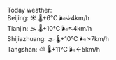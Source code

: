 Today weather:  
Beijing: ☀️ 🌡️+6°C 🌬️↓4km/h  
Tianjin: 🌫  🌡️+10°C 🌬️↖4km/h  
Shijiazhuang: 🌫  🌡️+10°C 🌬️↘7km/h  
Tangshan: ⛅️  🌡️+11°C 🌬️←5km/h  
